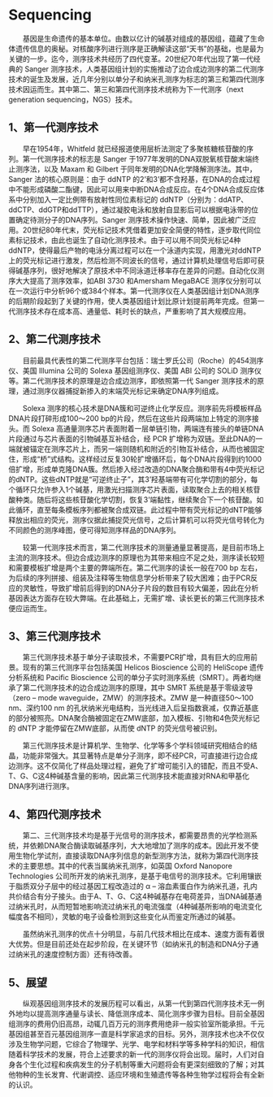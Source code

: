# Sequencing
&emsp;&emsp;基因是生命遗传的基本单位。由数以亿计的碱基对组成的基因组，蕴藏了生命体遗传信息的奥秘。对核酸序列进行测序是正确解读这部“天书”的基础，也是最为关键的一步。迄今，测序技术共经历了四代变革。20世纪70年代出现了第一代经典的 Sanger 测序技术，人类基因组计划的实施推动了边合成边测序的第二代测序技术的诞生及发展，近几年分别以单分子和纳米孔测序为标志的第三和第四代测序技术因运而生。其中第二、第三和第四代测序技术统称为下一代测序（next generation sequencing，NGS）技术。
## 1、第一代测序技术
&emsp;&emsp;早在1954年，Whitfeld 就已经报道使用层析法测定了多聚核糖核苷酸的序列。第一代测序技术的标志是 Sanger 于1977年发明的DNA双脱氧核苷酸末端终止测序法，以及 Maxam 和 Gilbert 于同年发明的DNA化学降解测序法。其中，Sanger 法的核心原则是：由于 ddNTP 的2’和3’都不含羟基，在DNA的合成过程中不能形成磷酸二酯键，因此可以用来中断DNA合成反应。在4个DNA合成反应体系中分别加入一定比例带有放射性同位素标记的 ddNTP（分别为：ddATP、ddCTP、ddGTP和ddTTP），通过凝胶电泳和放射自显影后可以根据电泳带的位置确定待测分子的DNA序列。Sanger 测序技术操作快速、简单，因此被广泛应用。20世纪80年代末，荧光标记技术凭借着更加安全简便的特性，逐步取代同位素标记技术，由此也诞生了自动化测序技术。由于可以用不同荧光标记4种ddNTP，使得最后产物的电泳分离过程可以在一个泳道内实现，用激光对ddNTP上的荧光标记进行激发，然后检测不同波长的信号，通过计算机处理信号后即可获得碱基序列，很好地解决了原技术中不同泳道迁移率存在差异的问题。自动化仪测序大大提高了测序效率，如ABI 3730 和Amersham MegaBACE 测序仪分别可以在一次运行中分析96个或384个样本。第一代测序仪在人类基因组计划DNA测序的后期阶段起到了关键的作用，使人类基因组计划比原计划提前两年完成。但第一代测序技术存在成本高、通量低、耗时长的缺点，严重影响了其大规模应用。
## 2、第二代测序技术
&emsp;&emsp;目前最具代表性的第二代测序平台包括：瑞士罗氏公司（Roche）的454测序仪、美国 Illumina 公司的 Solexa 基因组测序仪、美国 ABI 公司的 SOLiD 测序仪等。第二代测序技术的原理是边合成边测序，即依照第一代 Sanger 测序技术的原理，通过测序仪器捕捉新掺入的末端荧光标记来确定DNA序列组成。

&emsp;&emsp;Solexa 测序的核心技术是DNA簇和可逆终止化学反应。测序前先将模板样品DNA片段打碎形成100～200 bp的片段，然后在这些片段两端加上特定的测序接头。而 Solexa 高通量测序芯片表面附着一层单链引物，两端连有接头的单链DNA片段通过与芯片表面的引物碱基互补结合，经 PCR 扩增称为双链。至此DNA的一端就被锚定在测序芯片上，而另一端则随机和附近的引物互补结合，从而也被固定住，形成“桥”式结构。这样经过反复30轮扩增循环后，每个DNA片段得到约1000倍扩增，形成单克隆DNA簇。然后掺入经过改造的DNA聚合酶和带有4中荧光标记的dNTP。这些dNTP就是“可逆终止子”，其3’羟基端带有可化学切割的部分，每个循环只允许参入1个碱基，用激光扫描测序芯片表面，读取聚合上去的相关核苷酸种类。随后将这些核苷酸化学切割，恢复3’端黏性，继续聚合下一个核苷酸。如此循环，直至每条模板序列都被聚合成双链。此过程中带有荧光标记的dNTP能够释放出相应的荧光，测序仪据此捕捉荧光信号，之后计算机可以将荧光信号转化为不同颜色的测序峰图，便可得知测序样品的DNA序列。

&emsp;&emsp;较第一代测序技术而言，第二代测序技术的测量通量显著提高，是目前市场上主流的测序技术。但边合成边测序的原理也为其带来相应不足之处，测序读长较短和需要模板扩增是两个主要的弊端所在。第二代测序的读长一般在700 bp 左右，为后续的序列拼接、组装及注释等生物信息学分析带来了较大困难；由于PCR反应的灵敏性，导致扩增前后得到的DNA分子片段的数目有较大偏差，因此在分析基因表达方面存在较大弊端。在此基础上，无需扩增、读长更长的第三代测序技术便应运而生。
## 3、第三代测序技术
&emsp;&emsp;第三代测序技术基于单分子读取技术，不需要PCR扩增，具有巨大的应用前景。现有的第三代测序平台包括美国 Helicos Bioscience 公司的 HeliScope 遗传分析系统和 Pacific Bioscience 公司的单分子实时测序系统（SMRT）。两者均继承了第二代测序技术的边合成边测序的原理，其中 SMRT 系统是基于零级波导（zero – mode waveguide，ZMW）的测序技术。ZMW 是一种直径50～100 nm、深约100 nm 的孔状纳米光电结构，当光线进入后呈指数衰减，仅靠近基底的部分被照亮。DNA聚合酶被固定在ZMW底部，加入模板、引物和4色荧光标记的 dNTP 才能停留在ZMW底部，从而使 dNTP 的荧光信号被识别。

&emsp;&emsp;第三代测序技术是计算机学、生物学、化学等多个学科领域研究相结合的结晶，功能非常强大。其显著特点是单分子测序，即不经PCR，可直接进行边合成边测序。这不仅简化了样品处理过程，避免了扩增可能引入的错配，而且不受A、T、G、C这4种碱基含量的影响，因此第三代测序技术能直接对RNA和甲基化DNA序列进行测序。
## 4、第四代测序技术
&emsp;&emsp;第二、三代测序技术均是基于光信号的测序技术，都需要昂贵的光学检测系统，并依赖DNA聚合酶读取碱基序列，大大地增加了测序的成本。因此开发不使用生物化学试剂，直接读取DNA序列信息的新型测序方法，就称为第四代测序技术的主要思想。其中的代表当属纳米孔测序，如英国 Oxford Nanopore Technologies 公司所开发的纳米孔测序，是基于电信号的测序技术。它利用镶嵌于脂质双分子层中的经过基因工程改造过的 α – 溶血素蛋白作为纳米孔道，孔内共价结合有分子接头。由于A、T、G、C这4种碱基存在电荷差异，当DNA碱基通过纳米孔时，从而短暂地影响流过纳米孔的电流强度（4种碱基所影响的电流变化幅度各不相同），灵敏的电子设备检测到这些变化从而鉴定所通过的碱基。

&emsp;&emsp;虽然纳米孔测序的优点十分明显，与前几代技术相比在成本、速度方面有着很大优势。但是目前还处在起步阶段，在关键环节（如纳米孔的制造和DNA分子通过纳米孔的速度控制方面）还有待改善。
## 5、展望
&emsp;&emsp;纵观基因组测序技术的发展历程可以看出，从第一代到第四代测序技术无一例外地均以提高测序通量与读长、降低测序成本、简化测序步骤为目标。目前全基因组测序的费用仍旧高昂，动辄几百万元的测序费用绝非一般实验室所能承担。千元基因组甚至百元基因组测序一直是科学家追求的目标。另外，测序技术也决不仅仅涉及生物学问题，它综合了物理学、光学、电学和材料学等多种学科的知识，相信随着科学技术的发展，符合上述要求的新一代的测序仪将会出现。届时，人们对自身各个生化过程和疾病发生的分子机制等重大问题将会有更深刻细致的了解；对其他物种的生长发育、代谢调控、适应环境和生殖遗传等各种生物学过程将会有全新的认识。
